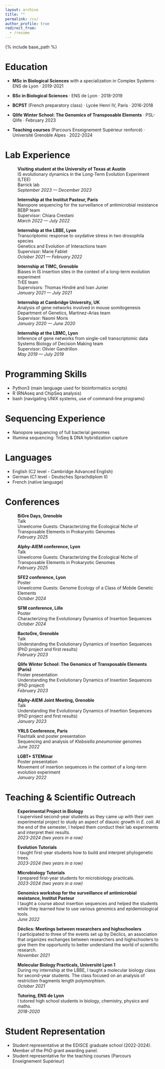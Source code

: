 ```yaml
---
layout: archive
title: ""
permalink: /cv/
author_profile: true
redirect_from:
  - /resume
---
```


{% include base_path %}


Education
======
* **MSc in Biological Sciences** with a specialization in Complex Systems · ENS de Lyon · 2019-2021
* **BSc in Biological Sciences** · ENS de Lyon · 2018-2019
* **BCPST** (French preparatory class) · Lycée Henri IV, Paris · 2016-2018

* **Qlife Winter School: The Genomics of Transposable Elements** · PSL-Qlife · February 2023
* **Teaching courses** (Parcours Enseignement Supérieur renforcé) · Université Grenoble Alpes · 2022-2024

Lab Experience
======

<p style="margin-left: 40px"><b>Visiting student at the University of Texas at Austin</b>
<br>IS evolutionary dynamics in the Long-Term Evolution Experiment (LTEE)
<br>Barrick lab
<br><i>September 2023 — December 2023</i></p>

<p style="margin-left: 40px"><b>Internship at the Institut Pasteur, Paris</b>
<br>Nanopore sequencing for the surveillance of antimicrobial resistance
<br>BEBP team
<br>Supervisor: Chiara Crestani
<br><i>March 2022 — July 2022</i></p>

<p style="margin-left: 40px"><b>Internship at the LBBE, Lyon</b>
<br>Transcriptomic response to oxydative stress in two drosophila species
<br>Genetics and Evolution of Interactions team
<br>Supervisor: Marie Fablet
<br><i>October 2021 — February 2022</i></p>

<p style="margin-left: 40px"><b>Internship at TIMC, Grenoble</b>
<br>Biases in IS insertion sites in the context of a long-term evolution experiment
<br>TrEE team
<br>Supervisors: Thomas Hindré and Ivan Junier
<br><i>January 2021 — July 2021</i></p>

<p style="margin-left: 40px"><b>Internship at Cambridge University, UK</b>
<br>Analysis of gene networks involved in mouse somitogenesis
<br>Department of Genetics, Martinez-Arias team
<br>Supervisor: Naomi Moris
<br><i>January 2020 — June 2020</i></p>

<p style="margin-left: 40px"><b>Internship at the LBMC, Lyon</b>
<br>Inference of gene networks from single-cell transcriptomic data
<br>Systems Biology of Decision Making team
<br>Supervisor: Olivier Gandrillon
<br><i>May 2019 — July 2019</i></p>

Programming Skills
======

* Python3 (main language used for bioinformatics scripts)
* R (RNAseq and ChipSeq analysis)
* bash (navigating UNIX systems, use of command-line programs)

Sequencing Experience
======

* Nanopore sequencing of full bacterial genomes
* Illumina sequencing: TnSeq & DNA hybridization capture

Languages
======

* English (C2 level - Cambridge Advanced English)
* German (C1 level - Deutsches Sprachdiplom II)
* French (native language)




Conferences
======

<p style="margin-left: 40px"><b>BiGre Days, Grenoble</b>
<br>Talk
<br>Unwelcome Guests: Characterizing the Ecological Niche of Transposable Elements in Prokaryotic Genomes
<br><i>February 2025</i></p>

<p style="margin-left: 40px"><b>Alphy-AIEM conference, Lyon</b>
<br>Talk
<br>Unwelcome Guests: Characterizing the Ecological Niche of Transposable Elements in Prokaryotic Genomes
<br><i>February 2025</i></p>

<p style="margin-left: 40px"><b>SFE2 conference, Lyon</b>
<br>Poster
<br>Unwelcome Guests: Genome Ecology of a Class of Mobile Genetic Elements
<br><i>October 2024</i></p>

<p style="margin-left: 40px"><b>SFM conference, Lille</b>
<br>Poster
<br>Characterizing the Evolutionary Dynamics of Insertion Sequences
<br><i>October 2024</i></p>

<p style="margin-left: 40px"><b>BactoGre, Grenoble</b>
<br>Talk
<br>Understanding the Evolutionary Dynamics of Insertion Sequences (PhD project and first results)
<br><i>February 2023</i></p>

<p style="margin-left: 40px"><b>Qlife Winter School: The Genomics of Transposable Elements (Paris)</b>
<br>Poster presentation
<br>Understanding the Evolutionary Dynamics of Insertion Sequences (PhD project)
<br><i>February 2023</i></p>

<p style="margin-left: 40px"><b>Alphy-AIEM Joint Meeting, Grenoble</b>
<br>Talk
<br>Understanding the Evolutionary Dynamics of Insertion Sequences (PhD project and first results)
<br><i>January 2023</i></p>

<p style="margin-left: 40px"><b>YRLS Conference, Paris</b>
<br>Flashtalk and poster presentation
<br>Sequencing and analysis of <i>Klebsiella pneumoniae</i> genomes
<br><i>June 2022</i></p>

<p style="margin-left: 40px"><b>LGBT+ STEMinar</b>
<br>Poster presentation
<br>Movement of insertion sequences in the context of a long-term evolution experiment
<br><i>January 2022</i></p>



Teaching & Scientific Outreach
======

<p style="margin-left: 40px"><b>Experimental Project in Biology</b>
<br>I supervised second-year students as they came up with their own experimental project to study an aspect of diauxic growth in <i> E. coli</i>. At the end of the semester, I helped them conduct their lab experiments and interpret their results.
<br><i>2023-2024 (two years in a row)</i></p>

<p style="margin-left: 40px"><b>Evolution Tutorials</b>
<br>I taught first-year students how to build and interpret phylogenetic trees.
<br><i>2023-2024 (two years in a row)</i></p>

<p style="margin-left: 40px"><b>Microbiology Tutorials</b>
<br>I prepared first-year students for microbiology practicals.
<br><i>2023-2024 (two years in a row)</i></p>

<p style="margin-left: 40px"><b>Genomics workshop for the surveillance of antimicrobial resistance, Institut Pasteur</b>
<br>I taught a course about insertion sequences and helped the students while they learned how to use various genomics and epidemiological tools.
<br><i>June 2022</i></p>

<p style="margin-left: 40px"><b>Déclics: Meetings between researchers and highschoolers</b>
<br>I participated to three of the events set up by Déclics, an association that organizes exchanges between researchers and highschoolers to give them the opportunity to better understand the world of scientific research.
<br><i>November 2021</i></p>

<p style="margin-left: 40px"><b>Molecular Biology Practicals, Université Lyon 1</b>
<br>During my internship at the LBBE, I taught a molecular biology class for second-year students. The class focused on an analysis of restriction fragments length polymorphism.
<br><i>October 2021</i></p>

<p style="margin-left: 40px"><b>Tutoring, ENS de Lyon</b>
<br>I tutored high school students in biology, chemistry, physics and maths.
<br><i>2018-2020</i></p>



Student Representation
======

* Student representative at the EDISCE graduate school (2022-2024). Member of the PhD grant awarding panel.
* Student representative for the teaching courses (Parcours Enseignement Supérieur)
